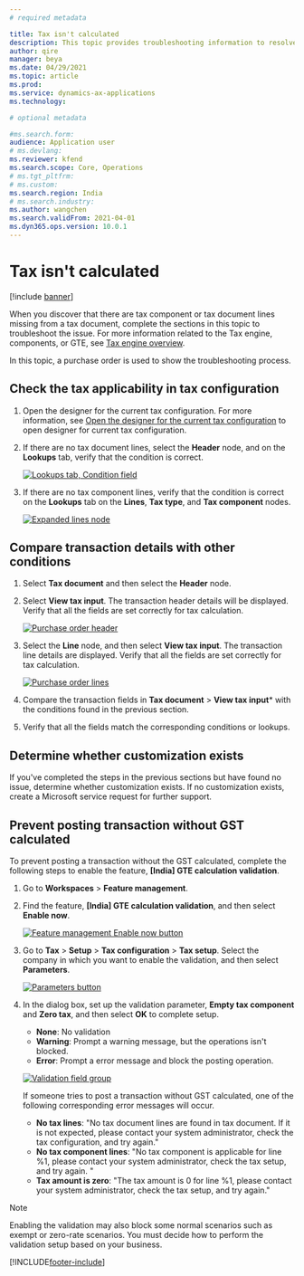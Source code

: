 ```yaml
---
# required metadata

title: Tax isn't calculated
description: This topic provides troubleshooting information to resolve the issue when tax isn't being calculated on tax documents.
author: qire
manager: beya
ms.date: 04/29/2021
ms.topic: article
ms.prod: 
ms.service: dynamics-ax-applications
ms.technology: 

# optional metadata

#ms.search.form:
audience: Application user
# ms.devlang: 
ms.reviewer: kfend
ms.search.scope: Core, Operations
# ms.tgt_pltfrm: 
# ms.custom: 
ms.search.region: India
# ms.search.industry: 
ms.author: wangchen
ms.search.validFrom: 2021-04-01
ms.dyn365.ops.version: 10.0.1
---
```


# Tax isn't calculated

[!include [banner](../includes/banner.md)]

When you discover that there are tax component or tax document lines missing from a tax document, complete the sections in this topic to troubleshoot the issue.
For more information related to the Tax engine, components, or GTE, see [Tax engine overview](../general-ledger/tax-engine.md).

In this topic, a purchase order is used to show the troubleshooting process. 

## Check the tax applicability in tax configuration

1. Open the designer for the current tax configuration. For more information, see [Open the designer for the current tax configuration](apac-ind-GST-troubleshooting-open-designer-current-used-tax-configuration.md)  to open designer for current tax configuration.
2. If there are no tax document lines, select the **Header** node, and on the **Lookups** tab, verify that the condition is correct. 

      [![Lookups tab, Condition field](./media/tax-not-calculated-Picture1.png)](./media/tax-not-calculated-Picture1.png)

3. If there are no tax component lines, verify that the condition is correct on the **Lookups** tab on the **Lines**, **Tax type**, and **Tax component** nodes. 

      [![Expanded lines node](./media/tax-not-calculated-Picture2.png)](./media/tax-not-calculated-Picture2.png)

## Compare transaction details with other conditions

1. Select **Tax document** and then select the **Header** node.
2. Select **View tax input**. The transaction header details will be displayed. Verify that all the fields are set correctly for tax calculation.

     [![Purchase order header](./media/tax-not-calculated-Picture3.png)](./media/tax-not-calculated-Picture3.png)

3. Select the **Line** node, and then select **View tax input**. The transaction line details are displayed. Verify that all the fields are set correctly for tax calculation.

     [![Purchase order lines](./media/tax-not-calculated-Picture4.png)](./media/tax-not-calculated-Picture4.png)

4. Compare the transaction fields in **Tax document** > **View tax input*** with the conditions found in the previous section.
5. Verify that all the fields match the corresponding conditions or lookups.

## Determine whether customization exists

If you've completed the steps in the previous sections but have found no issue, determine whether customization exists. If no customization exists, create a Microsoft service request for further support.

## Prevent posting transaction without GST calculated

To prevent posting a transaction without the GST calculated, complete the following steps to enable the feature, **[India] GTE calculation validation**.

1. Go to **Workspaces** > **Feature management**.
2. Find the feature, **[India] GTE calculation validation**, and then select **Enable now**.

     [![Feature management Enable now button](./media/tax-not-calculated-Picture5.png)](./media/tax-not-calculated-Picture5.png)

3. Go to **Tax** > **Setup** > **Tax configuration** > **Tax setup**. Select the company in which you want to enable the validation, and then select **Parameters**.

   [![Parameters button](./media/tax-not-calculated-Picture6.png)](./media/tax-not-calculated-Picture6.png)

4. In the dialog box, set up the validation parameter, **Empty tax component** and **Zero tax**, and then select **OK** to complete setup. 

      - **None**: No validation
      - **Warning**: Prompt a warning message, but the operations isn't blocked.
      - **Error**: Prompt a error message and block the posting operation.

   [![Validation field group](./media/tax-not-calculated-Picture7.png)](./media/tax-not-calculated-Picture7.png)

   If someone tries to post a transaction without GST calculated, one of the following corresponding error messages will occur.

   - **No tax lines**: "No tax document lines are found in tax document. If it is not expected, please contact your system administrator, check the tax configuration, and try again."
   - **No tax component lines**: "No tax component is applicable for line %1, please contact your system administrator, check the tax setup, and try again. "
   - **Tax amount is zero**: "The tax amount is 0 for line %1, please contact your system administrator, check the tax setup, and try again."

> [!NOTE]
> Enabling the validation may also block some normal scenarios such as exempt or zero-rate scenarios. You must decide how to perform the validation setup based on your business.


[!INCLUDE[footer-include](../../includes/footer-banner.md)]
